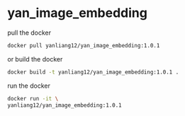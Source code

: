 # yan_image_embedding

pull the docker

```bash
docker pull yanliang12/yan_image_embedding:1.0.1
```

or build the docker

```bash
docker build -t yanliang12/yan_image_embedding:1.0.1 .
```

run the docker 
```bash 
docker run -it \
yanliang12/yan_image_embedding:1.0.1
```
